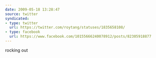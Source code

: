 ```yaml
---
date: 2009-05-18 13:28:47
source: twitter
syndicated:
- type: twitter
  url: https://twitter.com/roytang/statuses/1835658108/
- type: facebook
  url: https://www.facebook.com/10155666240078912/posts/82305918877
---
```


rocking out